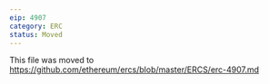 ```yaml
---
eip: 4907
category: ERC
status: Moved
---
```


This file was moved to https://github.com/ethereum/ercs/blob/master/ERCS/erc-4907.md

